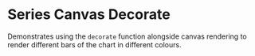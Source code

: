 # Series Canvas Decorate

Demonstrates using the `decorate` function alongside canvas rendering to render different bars of the chart in different colours.
